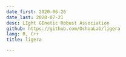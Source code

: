 ```yaml
---
date_first: 2020-06-26
date_last: 2020-07-21
desc: LIght GEnetic Robust Association
github: https://github.com/OchoaLab/ligera
lang: R, C++
title: ligera

---
```

